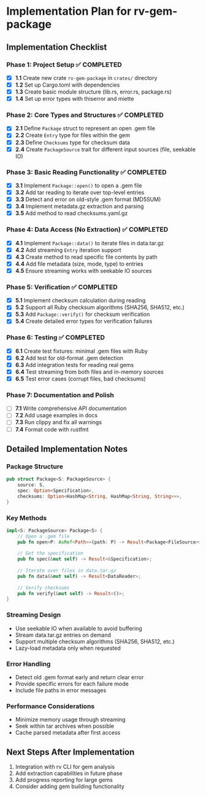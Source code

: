 # Implementation Plan for rv-gem-package

## Implementation Checklist

### Phase 1: Project Setup ✅ COMPLETED
- [x] **1.1** Create new crate `rv-gem-package` in `crates/` directory
- [x] **1.2** Set up Cargo.toml with dependencies
- [x] **1.3** Create basic module structure (lib.rs, error.rs, package.rs)
- [x] **1.4** Set up error types with thiserror and miette

### Phase 2: Core Types and Structures ✅ COMPLETED  
- [x] **2.1** Define `Package` struct to represent an open .gem file
- [x] **2.2** Create `Entry` type for files within the gem
- [x] **2.3** Define `Checksums` type for checksum data
- [x] **2.4** Create `PackageSource` trait for different input sources (file, seekable IO)

### Phase 3: Basic Reading Functionality ✅ COMPLETED
- [x] **3.1** Implement `Package::open()` to open a .gem file
- [x] **3.2** Add tar reading to iterate over top-level entries
- [x] **3.3** Detect and error on old-style .gem format (MD5SUM)
- [x] **3.4** Implement metadata.gz extraction and parsing
- [x] **3.5** Add method to read checksums.yaml.gz

### Phase 4: Data Access (No Extraction) ✅ COMPLETED
- [x] **4.1** Implement `Package::data()` to iterate files in data.tar.gz
- [x] **4.2** Add streaming `Entry` iteration support
- [x] **4.3** Create method to read specific file contents by path
- [x] **4.4** Add file metadata (size, mode, type) to entries
- [x] **4.5** Ensure streaming works with seekable IO sources

### Phase 5: Verification ✅ COMPLETED
- [x] **5.1** Implement checksum calculation during reading
- [x] **5.2** Support all Ruby checksum algorithms (SHA256, SHA512, etc.)
- [x] **5.3** Add `Package::verify()` for checksum verification
- [x] **5.4** Create detailed error types for verification failures

### Phase 6: Testing ✅ COMPLETED
- [x] **6.1** Create test fixtures: minimal .gem files with Ruby
- [x] **6.2** Add test for old-format .gem detection
- [x] **6.3** Add integration tests for reading real gems
- [x] **6.4** Test streaming from both files and in-memory sources
- [x] **6.5** Test error cases (corrupt files, bad checksums)

### Phase 7: Documentation and Polish
- [ ] **7.1** Write comprehensive API documentation
- [ ] **7.2** Add usage examples in docs
- [ ] **7.3** Run clippy and fix all warnings
- [ ] **7.4** Format code with rustfmt

## Detailed Implementation Notes

### Package Structure
```rust
pub struct Package<S: PackageSource> {
    source: S,
    spec: Option<Specification>,
    checksums: Option<HashMap<String, HashMap<String, String>>>,
}
```

### Key Methods
```rust
impl<S: PackageSource> Package<S> {
    // Open a .gem file
    pub fn open<P: AsRef<Path>>(path: P) -> Result<Package<FileSource>>;
    
    // Get the specification
    pub fn spec(&mut self) -> Result<&Specification>;
    
    // Iterate over files in data.tar.gz
    pub fn data(&mut self) -> Result<DataReader>;
    
    // Verify checksums
    pub fn verify(&mut self) -> Result<()>;
}
```

### Streaming Design
- Use seekable IO when available to avoid buffering
- Stream data.tar.gz entries on demand
- Support multiple checksum algorithms (SHA256, SHA512, etc.)
- Lazy-load metadata only when requested

### Error Handling
- Detect old .gem format early and return clear error
- Provide specific errors for each failure mode
- Include file paths in error messages

### Performance Considerations
- Minimize memory usage through streaming
- Seek within tar archives when possible
- Cache parsed metadata after first access

## Next Steps After Implementation
1. Integration with rv CLI for gem analysis
2. Add extraction capabilities in future phase
3. Add progress reporting for large gems
4. Consider adding gem building functionality